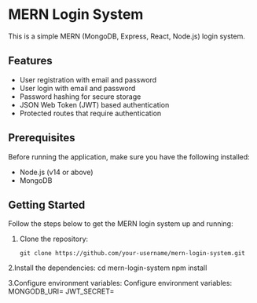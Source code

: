 # MERN Login System

This is a simple MERN (MongoDB, Express, React, Node.js) login system.

## Features

- User registration with email and password
- User login with email and password
- Password hashing for secure storage
- JSON Web Token (JWT) based authentication
- Protected routes that require authentication

## Prerequisites

Before running the application, make sure you have the following installed:

- Node.js (v14 or above)
- MongoDB

## Getting Started

Follow the steps below to get the MERN login system up and running:

1. Clone the repository:

   ```shell
   git clone https://github.com/your-username/mern-login-system.git
   
2.Install the dependencies:
cd mern-login-system
npm install

3.Configure environment variables:
Configure environment variables:
      MONGODB_URI=<your-mongodb-uri>
      JWT_SECRET=<your-jwt-secret>
